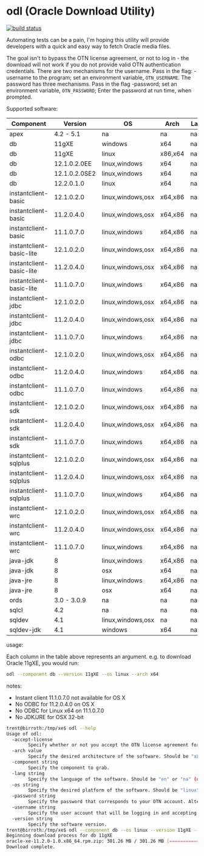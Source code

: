 # odl (Oracle Download Utility)

[![build status](https://travis-ci.org/tschf/odl.svg?branch=master)](https://travis-ci.org/tschf/odl)

Automating tests can be a pain, I'm hoping this utility will provide developers with a quick and easy way to fetch Oracle media files.

The goal isn't to bypass the OTN license agreement, or not to log in - the download will not work if you do not provide valid OTN authentication credentials. There are two mechanisms for the username. Pass in the flag: -username <username> to the program; set an environment variable, `OTN_USERNAME`. The password has three mechanisms. Pass in the flag -password; set an environment variable, `OTN_PASSWORD`; Enter the password at run time, when prompted.

Supported software:

| Component                  | Version       | OS                | Arch    | Lang  |
| ---                        | ---           | ---               | ---     | ---   |
| apex                       | 4.2 - 5.1     | na                | na      | na,en |
| db                         | 11gXE         | windows           | x64     | na    |
| db                         | 11gXE         | linux             | x86,x64 | na    |
| db                         | 12.1.0.2.0EE  | linux,windows     | x64     | na    |
| db                         | 12.1.0.2.0SE2 | linux,windows     | x64     | na    |
| db                         | 12.2.0.1.0    | linux             | x64     | na    |
| instantclient-basic        | 12.1.0.2.0    | linux,windows,osx | x64,x86 | na    |
| instantclient-basic        | 11.2.0.4.0    | linux,windows,osx | x64,x86 | na    |
| instantclient-basic        | 11.1.0.7.0    | linux,windows     | x64,x86 | na    |
| instantclient-basic-lite   | 12.1.0.2.0    | linux,windows,osx | x64,x86 | na    |
| instantclient-basic-lite   | 11.2.0.4.0    | linux,windows,osx | x64,x86 | na    |
| instantclient-basic-lite   | 11.1.0.7.0    | linux,windows     | x64,x86 | na    |
| instantclient-jdbc         | 12.1.0.2.0    | linux,windows,osx | x64,x86 | na    |
| instantclient-jdbc         | 11.2.0.4.0    | linux,windows,osx | x64,x86 | na    |
| instantclient-jdbc         | 11.1.0.7.0    | linux,windows     | x64,x86 | na    |
| instantclient-odbc         | 12.1.0.2.0    | linux,windows,osx | x64,x86 | na    |
| instantclient-odbc         | 11.2.0.4.0    | linux,windows     | x64,x86 | na    |
| instantclient-odbc         | 11.1.0.7.0    | linux,windows     | x64,x86 | na    |
| instantclient-sdk          | 12.1.0.2.0    | linux,windows,osx | x64,x86 | na    |
| instantclient-sdk          | 11.2.0.4.0    | linux,windows,osx | x64,x86 | na    |
| instantclient-sdk          | 11.1.0.7.0    | linux,windows     | x64,x86 | na    |
| instantclient-sqlplus      | 12.1.0.2.0    | linux,windows,osx | x64,x86 | na    |
| instantclient-sqlplus      | 11.2.0.4.0    | linux,windows,osx | x64,x86 | na    |
| instantclient-sqlplus      | 11.1.0.7.0    | linux,windows     | x64,x86 | na    |
| instantclient-wrc          | 12.1.0.2.0    | linux,windows,osx | x64,x86 | na    |
| instantclient-wrc          | 11.2.0.4.0    | linux,windows,osx | x64,x86 | na    |
| instantclient-wrc          | 11.1.0.7.0    | linux,windows     | x64,x86 | na    |
| java-jdk                   | 8             | linux,windows     | x64,x86 | na    |
| java-jdk                   | 8             | osx               | x64     | na    |
| java-jre                   | 8             | linux,windows     | x64,x86 | na    |
| java-jre                   | 8             | osx               | x64     | na    |
| ords                       | 3.0 - 3.0.9   | na                | na      | na    |
| sqlcl                      | 4.2           | na                | na      | na    |
| sqldev                     | 4.1           | linux,windows,osx | na      | na    |
| sqldev-jdk                 | 4.1           | windows           | x64     | na    |

usage:

Each column in the table above represents an argument. e.g. to download Oracle 11gXE, you would run:

```bash
odl --component db --version 11gXE --os linux --arch x64
```

notes:

* Instant client 11.1.0.7.0 not available for OS X
* No ODBC for 11.2.0.4.0 on OS X
* No ODBC for Linux x64 on 11.1.0.7.0
* No JDK/JRE for OSX 32-bit

```bash
trent@birroth:/tmp/xe$ odl --help
Usage of odl:
  -accept-license
    	Specify whether or not you accept the OTN license agreement for the nominated software.
  -arch value
    	Specify the desired architecture of the software. Should be "x86", "x64", or "na" (default na)
  -component string
    	Specify the component to grab.
  -lang string
    	Specify the language of the software. Should be "en" or "na" (default "na")
  -os string
    	Specify the desired platform of the software. Should be "linux" or "windows" (default "linux")
  -password string
    	Specify the password that corresponds to your OTN account. Alternatively, set the environment variable OTN_PASSWORD.
  -username string
    	Specify the user account that will be logging in and accepting the license agreement. Alternatively, set the environment variable OTN_USERNAME.
  -version string
    	Specify the software version.
trent@birroth:/tmp/xe$ odl --component db --os linux --version 11gXE --arch x64 --accept-license
Beginning download process for db 11gXE
oracle-xe-11.2.0-1.0.x86_64.rpm.zip: 301.26 MB / 301.26 MB [==============================] 100.00% 5m30s
Download complete.
```
